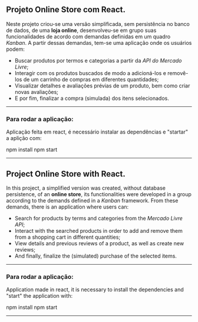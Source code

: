 ## Projeto Online Store com React.

Neste projeto criou-se uma versão simplificada, sem persistência no banco de dados, de uma **loja online**, desenvolveu-se em grupo suas funcionalidades de acordo com demandas definidas em um quadro _Kanban_. A partir dessas demandas, tem-se uma aplicação onde os usuários podem:
  - Buscar produtos por termos e categorias a partir da _API do Mercado Livre_;
  - Interagir com os produtos buscados de modo a adicioná-los e removê-los de um carrinho de compras em diferentes quantidades;
  - Visualizar detalhes e avaliações prévias de um produto, bem como criar novas avaliações;
  - E por fim, finalizar a compra (simulada) dos itens selecionados.

---
### Para rodar a aplicação:
Aplicação feita em react, é necessário instalar as dependências e "startar" a aplição com:

npm install
npm start

---
## Project Online Store with React.

In this project, a simplified version was created, without database persistence, of an **online store**, its functionalities were developed in a group according to the demands defined in a _Kanban_ framework. From these demands, there is an application where users can:
  - Search for products by terms and categories from the _Mercado Livre API_;
  - Interact with the searched products in order to add and remove them from a shopping cart in different quantities;
  - View details and previous reviews of a product, as well as create new reviews;
  - And finally, finalize the (simulated) purchase of the selected items.

---
### Para rodar a aplicação:
Application made in react, it is necessary to install the dependencies and "start" the application with:

npm install
npm start

---
